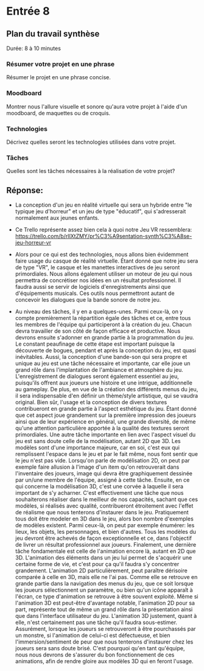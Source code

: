 # Entrée 8
## Plan du travail synthèse
Durée: 8 à 10 minutes

### Résumer votre projet en une phrase
Résumer le projet en une phrase concise.   

### Moodboard
Montrer nous l'allure visuelle et sonore qu'aura votre projet à l'aide d'un moodboard, de maquettes ou de croquis. 

### Technologies
Décrivez quelles seront les technologies utilisées dans votre projet. 

### Tâches
Quelles sont les tâches nécessaires à la réalisation de votre projet? 

## Réponse:
- La conception d'un jeu en réalité virtuelle qui sera un hybride entre "le typique jeu d'horreur" et un jeu de type "éducatif", qui s'adresserait normalement aux jeunes enfants.


- Ce Trello représente assez bien cela à quoi notre Jeu VR ressemblera: https://trello.com/b/rIlXtZMY/pr%C3%A9sentation-synth%C3%A8se-jeu-horreur-vr


- Alors pour ce qui est des technologies, nous allons bien évidemment faire usage du casque de réalité virtuelle. Étant donné que notre jeu sera de type "VR", le casque et les manettes interactives de jeu seront primordiales. Nous allons également utiliser un moteur de jeu qui nous permettra de concrétiser nos idées en un résultat professionnel. Il faudra aussi se servir de logiciels d'enregistrements ainsi que d'équipements musicals. Ces outils nous permettront autant de concevoir les dialogues que la bande sonore de notre jeu.


- Au niveau des tâches, il y en a quelques-unes. Parmi ceux-là, on y compte premièrement la répartition égale des tâches et ce, entre tous les membres de l'équipe qui participeront à la création du jeu. Chacun devra travailler de son côté de façon efficace et productive. Nous devrons ensuite s'adonner en grande partie à la programmation du jeu. Le constant peaufinage de cette étape est important puisque la découverte de bogues, pendant et après la conception du jeu, est quasi inévitables. Aussi, la conception d'une bande-son qui sera propre et unique au jeu est une tâche nécessaire et importante, car elle joue un grand rôle dans l'implantation de l'ambiance et atmosphère du jeu. L'enregistrement de dialogues seront également essentiel au jeu, puisqu'ils offrent aux joueurs une histoire et une intrigue, additionnelle au gameplay. De plus, en vue de la création des différents menus du jeu, il sera indispensable d'en définir un thème/style artistique, qui se vaudra original. Bien sûr, l'usage et la conception de divers textures contribueront en grande partie à l'aspect esthétique du jeu. Étant donné que cet aspect joue grandement sur la première impression des joueurs ainsi que de leur expérience en général, une grande diversité, de même qu'une attention particulière apportée à la qualité des textures seront primordiales. Une autre tâche importante en lien avec l'aspect visuel du jeu est sans doute celle de la modélisation, autant 2D que 3D. Les modèles sont d'une importance majeure, car en soi, c'est eux qui remplissent l'espace dans le jeu et par le fait même, nous font sentir que le jeu n'est pas vide. Lorsqu'on parle de modélisation 2D, on peut par exemple faire allusion à l'image d'un item qu'on retrouverait dans l'inventaire des joueurs, image qui devra être graphiquement dessinée par un/une membre de l'équipe, assigné à cette tâche. Ensuite, en ce qui concerne la modélisation 3D, c'est une corvée à laquelle il sera important de s'y acharner. C'est effectivement une tâche que nous souhaiterons réaliser dans le meilleur de nos capacités, sachant que ces modèles, si réalisés avec qualité, contribueront étroitement avec l'effet de réalisme que nous tenterons d'instaurer dans le jeu. Pratiquement tous doit être modeler en 3D dans le jeu, alors bon nombre d'exemples de modèles existent. Parmi ceux-là, on peut par exemple énumérer: les lieux, les objets, les personnages, et bien d'autres. Tous les modèles du jeu devront être achevés de façon exceptionnelle et ce, dans l'objectif de livrer un résultat professionnel aux joueurs. Finalement, une dernière tâche fondamentale est celle de l'animation encore là, autant en 2D que 3D. L'animation des éléments dans un jeu lui permet de s'acquérir une certaine forme de vie, et c'est pour ça qu'il faudra s'y concentrer grandement. L'animation 2D particulièrement, peut paraître dérisoire comparée à celle en 3D, mais elle ne l'ai pas. Comme elle se retrouve en grande partie dans la navigation des menus du jeu, que ce soit lorsque les joueurs sélectionnent un paramètre, ou bien qu'un icône apparaît à l'écran, ce type d'animation se retrouve à être souvent exploité. Même si l'animation 3D est peut-être d'avantage notable, l'animation 2D pour sa part, représente tout de même un grand rôle dans la présentation ainsi que dans l'interface utilisateur du jeu. L'animation 3D justement, quant à elle, n'est certainement pas une tâche qu'il faudra sous-estimer. Assurément, lorsque les joueurs se retrouveront à être pourchassés par un monstre, si l'animation de celui-ci est défectueuse, et bien l'immersion/sentiment de peur que nous tenterons d'instaurer chez les joueurs sera sans doute brisé. C'est pourquoi qu'en tant qu'équipe, nous nous devrons de s'assurer du bon fonctionnement de ces animations, afin de rendre gloire aux modèles 3D qui en feront l'usage.
